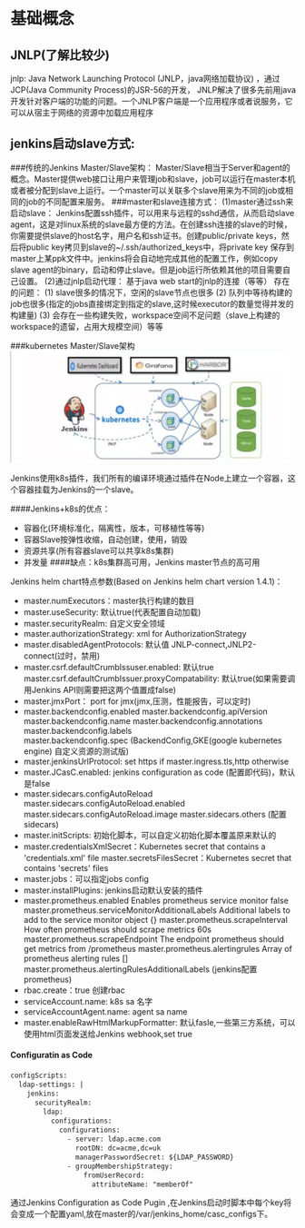 # 基础概念

## JNLP(了解比较少)
jnlp: Java Network Launching Protocol (JNLP，java网络加载协议) ，通过JCP(Java Community Process)的JSR-56的开发， JNLP解决了很多先前用java开发针对客户端的功能的问题。一个JNLP客户端是一个应用程序或者说服务，它可以从宿主于网络的资源中加载应用程序

## jenkins启动slave方式:
###传统的Jenkins Master/Slave架构：
Master/Slave相当于Server和agent的概念。Master提供web接口让用户来管理job和slave，job可以运行在master本机或者被分配到slave上运行。一个master可以关联多个slave用来为不同的job或相同的job的不同配置来服务。
###master和slave连接方式：
(1)master通过ssh来启动slave：
Jenkins配置ssh插件，可以用来与远程的sshd通信，从而启动slave agent，这是对linux系统的slave最方便的方法。在创建ssh连接的slave的时候，你需要提供slave的host名字，用户名和ssh证书。创建public/private keys，然后将public key拷贝到slave的~/.ssh/authorized_keys中，将private key 保存到master上某ppk文件中。jenkins将会自动地完成其他的配置工作，例如copy slave agent的binary，启动和停止slave。但是job运行所依赖其他的项目需要自己设置。
(2)通过jnlp启动代理：
基于java web start的jnlp的连接（等等）
存在的问题：
(1) slave很多的情况下，空闲的slave节点也很多
(2) 队列中等待构建的job也很多(指定的jobs直接绑定到指定的slave,这时候executor的数量觉得并发的构建量)
(3) 会存在一些构建失败，workspace空间不足问题（slave上构建的workspace的遗留，占用大规模空间）等等

###kubernetes Master/Slave架构
![image.png](./images/jenkins架构.png)

Jenkins使用k8s插件，我们所有的编译环境通过插件在Node上建立一个容器，这个容器挂载为Jenkins的一个slave。

####Jenkins+k8s的优点：

 - 容器化(环境标准化，隔离性，版本，可移植性等等)
 - 容器Slave按弹性收缩，自动创建，使用，销毁
 - 资源共享(所有容器slave可以共享k8s集群)
 - 并发量
####缺点：k8s集群高可用，Jenkins master节点的高可用

Jenkins helm chart特点参数(Based on Jenkins helm chart version 1.4.1)：
 - master.numExecutors：master执行构建的数目
 - master.useSecurity: 默认true(代表配置自动加载)
 - master.securityRealm: 自定义安全领域
 - master.authorizationStrategy: xml for AuthorizationStrategy
 - master.disabledAgentProtocols: 默认值 JNLP-connect,JNLP2-connect(过时，禁用)
 - master.csrf.defaultCrumbIssuser.enabled: 默认true
   master.csrf.defaultCrumbIssuer.proxyCompatability: 默认true(如果需要调用Jenkins API则需要把这两个值置成false)
 - master.jmxPort： port for jmx(jmx,压测，性能报告，可以定时)
 - master.backendconfig.enabled
   master.backendconfig.apiVersion	
   master.backendconfig.name
   master.backendconfig.annotations
   master.backendconfig.labels	
   master.backendconfig.spec
   (BackendConfig,GKE(google kubernetes engine) 自定义资源的测试版)
 - master.jenkinsUrlProtocol: set https if master.ingress.tls,http otherwise 
 - master.JCasC.enabled: jenkins configuration as code (配置即代码)，默认是false
 - master.sidecars.configAutoReload	
   master.sidecars.configAutoReload.enabled	
   master.sidecars.configAutoReload.image
   master.sidecars.others
   (配置sidecars)
 - master.initScripts: 初始化脚本，可以自定义初始化脚本覆盖原来默认的
 - master.credentialsXmlSecret：Kubernetes secret that contains a 'credentials.xml' file
   master.secretsFilesSecret：Kubernetes secret that contains 'secrets' files
 - master.jobs：可以指定jobs config
 - master.installPlugins: jenkins启动默认安装的插件
 - master.prometheus.enabled	Enables prometheus service monitor	false
   master.prometheus.serviceMonitorAdditionalLabels	Additional labels to add to the service monitor object	{}
   master.prometheus.scrapeInterval	How often prometheus should scrape metrics	60s
   master.prometheus.scrapeEndpoint	The endpoint prometheus should get metrics from	/prometheus
   master.prometheus.alertingrules	Array of prometheus alerting rules	[]
   master.prometheus.alertingRulesAdditionalLabels
   (jenkins配置prometheus)
 - rbac.create：true 创建rbac
 - serviceAccount.name: k8s sa 名字
 - serviceAccountAgent.name: agent sa name
 - master.enableRawHtmlMarkupFormatter: 默认fasle,一些第三方系统，可以使用html页面发送给Jenkins webhook,set true

#### Configuratin as Code
```
configScripts:
  ldap-settings: |
    jenkins:
      securityRealm:
        ldap:
          configurations:
            configurations:
              - server: ldap.acme.com
                rootDN: dc=acme,dc=uk
                managerPasswordSecret: ${LDAP_PASSWORD}
              - groupMembershipStrategy:
                  fromUserRecord:
                    attributeName: "memberOf"
```
通过Jenkins Configuration as Code Pugin ,在Jenkins启动时脚本中每个key将会变成一个配置yaml,放在master的/var/jenkins_home/casc_configs下。